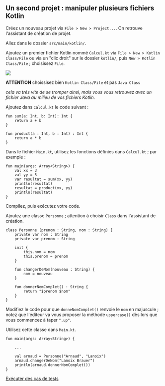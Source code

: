 ## Un second projet : manipuler plusieurs fichiers Kotlin

Créez un nouveau projet via `File > New > Project...`.  On retrouve l'assistant de création de projet.

Allez dans le dossier `src/main/kotlin/`.

Ajoutez un premier fichier Kotlin nommé `Calcul.kt` via `File > New > Kotlin Class/File` ou via un "clic droit" sur le dossier `kotlin/`, puis `New > Kotlin Class/File` ; choisissez `File`.

![](editor_add.png)

__ATTENTION__ choissisez bien `Kotlin Class/File` et pas `Java Class` 

*cela va très vite de se tromper ainsi, mais vous vous retrouvez avec un fichier Java au milieu de vos fichiers Kotlin.*


Ajoutez dans `Calcul.kt` le code suivant :

    fun sum(a: Int, b: Int): Int {
        return a + b
    }

    fun product(a : Int, b : Int) : Int {
        return a * b
    }

Dans le fichier `Main.kt`, utilisez les fonctions définies dans `Calcul.kt` ; par exemple :

    fun main(args: Array<String>) {
        val xx = 3
        val yy = 5
        var resultat = sum(xx, yy)
        println(resultat)
        resultat = product(xx, yy)
        println(resultat)
    }

Compilez, puis exécutez votre code.

Ajoutez une classe `Personne` ; attention à choisir `Class` dans l'assistant de création.

    class Personne (prenom : String, nom : String) {
        private var nom : String
        private var prenom : String

        init {
            this.nom = nom
            this.prenom = prenom
        }

        fun changerDeNom(nouveau : String) {
            nom = nouveau
        }

        fun donnerNomComplet() : String {
            return "$prenom $nom"
        }
    }

Modifiez le code pour que `donneNomComplet()` renvoie le `nom` en majuscule ; notez que l'éditeur va vous proposer la méthode `uppercase()` dès lors que vous commencez à taper `".up"`.

Utilisez cette classe dans `Main.kt`.

    fun main(args: Array<String>) {

        ...

        val arnaud = Personne("Arnaud", "Lanoix")
        arnaud.changerDeNom("Lanoix Brauer")
        println(arnaud.donnerNomComplet())
    }


[Exécuter des cas de tests](test.md)